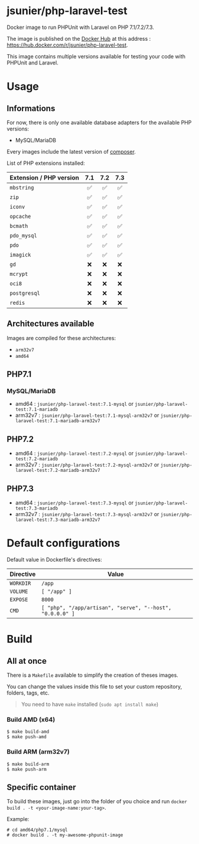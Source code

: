 # jsunier/php-laravel-test

Docker image to run PHPUnit with Laravel on PHP 7.1/7.2/7.3.

The image is published on the [Docker Hub](https://hub.docker.com) at this address : https://hub.docker.com/r/jsunier/php-laravel-test.

This image contains multiple versions available for testing your code with PHPUnit and Laravel.

# Usage

## Informations

For now, there is only one available database adapters for the available PHP versions:

* MySQL/MariaDB

Every images include the latest version of [composer](https://getcomposer.org).

List of PHP extensions installed:

| Extension / PHP version | 7.1 | 7.2 | 7.3 |
|-------------------------|:---:|:---:|:---:|
| `mbstring`              |  ✅  |  ✅  |  ✅  |
| `zip`                   |  ✅  |  ✅  |  ✅  |
| `iconv`                 |  ✅  |  ✅  |  ✅  |
| `opcache`               |  ✅  |  ✅  |  ✅  |
| `bcmath`                |  ✅  |  ✅  |  ✅  |
| `pdo_mysql`             |  ✅  |  ✅  |  ✅  |
| `pdo`                   |  ✅  |  ✅  |  ✅  |
| `imagick`               |  ✅  |  ✅  |  ✅  |
| `gd`                    |  ❌  |  ❌  |  ❌  |
| `mcrypt`                |  ❌  |  ❌  |  ❌  |
| `oci8`                  |  ❌  |  ❌  |  ❌  |
| `postgresql`            |  ❌  |  ❌  |  ❌  |
| `redis`                 |  ❌  |  ❌  |  ❌  |

## Architectures available

Images are compiled for these architectures:

* `arm32v7`
* `amd64`

## PHP7.1

### MySQL/MariaDB

* amd64 : `jsunier/php-laravel-test:7.1-mysql` or `jsunier/php-laravel-test:7.1-mariadb`
* arm32v7 : `jsunier/php-laravel-test:7.1-mysql-arm32v7` or `jsunier/php-laravel-test:7.1-mariadb-arm32v7`

## PHP7.2

* amd64 : `jsunier/php-laravel-test:7.2-mysql` or `jsunier/php-laravel-test:7.2-mariadb`
* arm32v7 : `jsunier/php-laravel-test:7.2-mysql-arm32v7` or `jsunier/php-laravel-test:7.2-mariadb-arm32v7`

## PHP7.3

* amd64 : `jsunier/php-laravel-test:7.3-mysql` or `jsunier/php-laravel-test:7.3-mariadb`
* arm32v7 : `jsunier/php-laravel-test:7.3-mysql-arm32v7` or `jsunier/php-laravel-test:7.3-mariadb-arm32v7`

# Default configurations

Default value in Dockerfile's directives:

| Directive | Value                                                     |
|-----------|-----------------------------------------------------------|
| `WORKDIR` | `/app`                                                    |
| `VOLUME`  | `[ "/app" ]`                                              |
| `EXPOSE`  | `8000`                                                    |
| `CMD`     | `[ "php", "/app/artisan", "serve", "--host", "0.0.0.0" ]` |

# Build

## All at once

There is a `Makefile` available to simplify the creation of theses images.

You can change the values inside this file to set your custom repository, folders, tags, etc.

> You need to have `make` installed (`sudo apt install make`)

### Build AMD (x64)

```
$ make build-amd
$ make push-amd
```

### Build ARM (arm32v7)

```
$ make build-arm
$ make push-arm
```

## Specific container

To build these images, just go into the folder of you choice and run `docker build . -t <your-image-name:your-tag>`.

Example:
```
# cd amd64/php7.1/mysql
# docker build . -t my-awesome-phpunit-image
```
